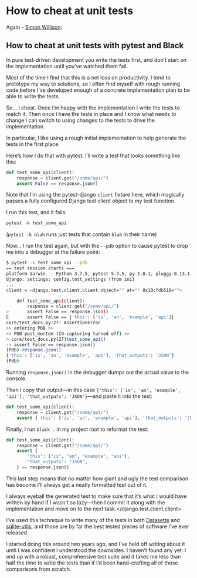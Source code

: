 # How to cheat at unit tests

Again - [Simon Willison](https://simonwillison.net/2020/Feb/11/cheating-at-unit-tests-pytest-black/):

## How to cheat at unit tests with pytest and Black

In pure test-driven development you write the tests first, and don’t start on the implementation until you’ve watched them fail.

Most of the time I find that this is a net loss on productivity. I tend to prototype my way to solutions, so I often find myself with rough running code before I’ve developed enough of a concrete implementation plan to be able to write the tests.

So… I cheat. Once I’m happy with the implementation I write the tests to match it. Then once I have the tests in place and I know what needs to change I can switch to using changes to the tests to drive the implementation. 

In particular, I like using a rough initial implementation to help generate the tests in the first place. 

Here’s how I do that with pytest. I’ll write a test that looks something like this:

```python
def test_some_api(client):
    response = client.get("/some/api/") 
    assert False == response.json() 
```

Note that I’m using the pytest-django `client` fixture here, which magically passes a fully configured Django test client object to my test function.

I run this test, and it fails: 

```python
pytest -k test_some_api 
```

(`pytest -k blah` runs just tests that contain `blah` in their name)

Now… I run the test again, but with the `--pdb` option to cause pytest to drop me into a debugger at the failure point:

```bash
$ pytest -k test_some_api --pdb
== test session starts ===
platform darwin -- Python 3.7.5, pytest-5.3.5, py-1.8.1, pluggy-0.13.1
django: settings: config.test_settings (from ini)
...
client = <django.test.client.client object="" at="" 0x10cfdb510="">

    def test_some_api(client):
        response = client.get("/some/api/")
>       assert False == response.json()
E       assert False == {'this': ['is', 'an', 'example', 'api']}
core/test_docs.py:27: AssertionError
>> entering PDB >>
>> PDB post_mortem (IO-capturing turned off) >>
> core/test_docs.py(27)test_some_api()
-> assert False == response.json()
(Pdb) response.json()
{'this': ['is', 'an', 'example', 'api'], 'that_outputs': 'JSON'}
(Pdb)
```

Running `response.json()` in the debugger dumps out the actual value to the console.

Then I copy that output—in this case `{'this': ['is', 'an', 'example', 'api'], 'that_outputs': 'JSON'}`—and paste it into the test:

```python
def test_some_api(client):
    response = client.get("/some/api/")
    assert {'this': ['is', 'an', 'example', 'api'], 'that_outputs': 'JSON'} == response.json()
```

Finally, I run `black .` in my project root to reformat the test:

```python
def test_some_api(client):
    response = client.get("/some/api/")
    assert {
        "this": ["is", "an", "example", "api"],
        "that_outputs": "JSON",
    } == response.json()
```

This last step means that no matter how giant and ugly the test comparison has become I’ll always get a neatly formatted test out of it.

I always eyeball the generated test to make sure that it’s what I would have written by hand if I wasn’t so lazy—then I commit it along with the implementation and move on to the next task.</django.test.client.client></a> <a id="Cheating_at_unit_tests_10">

I’ve used this technique to write many of the tests in both</a> [Datasette](https://github.com/simonw/datasette) and [sqlite-utils](https://github.com/simonw/sqlite-utils), and those are by far the best tested pieces of software I’ve ever released.

I started doing this around two years ago, and I’ve held off writing about it until I was confident I understood the downsides. I haven’t found any yet: I end up with a robust, comprehensive test suite and it takes me less than half the time to write the tests than if I’d been hand-crafting all of those comparisons from scratch.